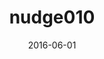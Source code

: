 ---
title: nudge010
articlename: Generic Medication Prescription Rates After Health System–Wide Redesign of Default Options Within the Electronic Health Record
date: 2016-06-01
authors: Mitesh S. Patel, MD, MBA, MS; Susan C. Day, MD, MPH; Scott D. Halpern, MD, PhD; C. William Hanson, MD; Joseph R. Martinez, BS; Steven Honeywell Jr, BS; Kevin G. Volpp, MD, PhD
source: 'https://jamanetwork.com/journals/jamainternalmedicine/fullarticle/2520677'
journal: JAMA IM
topic: Nudges
spotlight: false
---